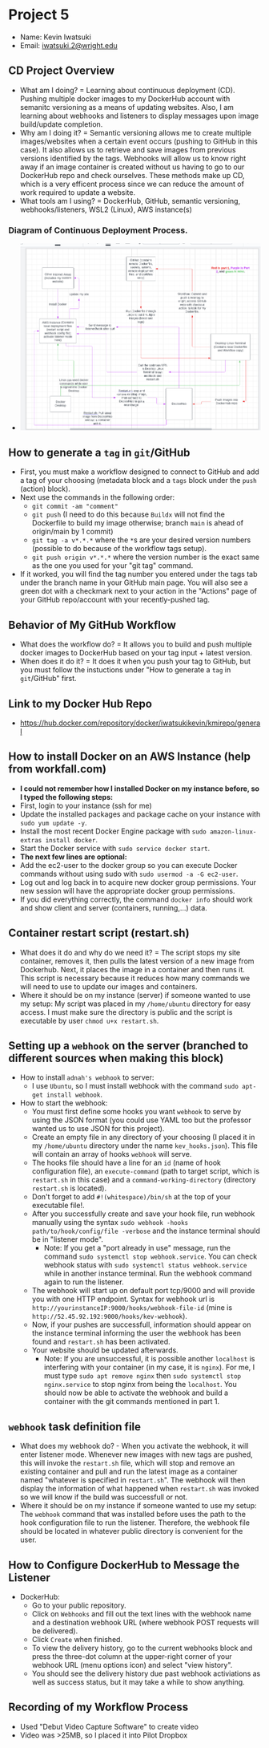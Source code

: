 # Project 5
- Name: Kevin Iwatsuki
- Email: iwatsuki.2@wright.edu
## CD Project Overview
- What am I doing? = Learning about continuous deployment (CD). Pushing multiple docker images to my DockerHub account with semanitc versioning as a means of updating websites. Also, I am learning about webhooks and listeners to display messages upon image build/update completion.
- Why am I doing it? = Semantic versioning allows me to create multiple images/websites when a certain event occurs (pushing to GitHub in this case). It also allows us to retrieve and save images from previous versions identified by the tags. Webhooks will allow us to know right away if an image container is created without us having to go to our DockerHub repo and check ourselves. These methods make up CD, which is a very efficent process since we can reduce the amount of work required to update a website. 
- What tools am I using? = DockerHub, GitHub, semantic versioning, webhooks/listeners, WSL2 (Linux), AWS instance(s)
### Diagram of Continuous Deployment Process.
- ![my_CD_diagram](https://github.com/WSU-kduncan/3120-cicd-iwatsukikevin/blob/main/images/Project%205%20Continuous%20Deployment%20Diagram.PNG)
## How to generate a `tag` in `git`/GitHub
- First, you must make a workflow designed to connect to GitHub and add a tag of your choosing (metadata block and a `tags` block under the `push` (action) block).
- Next use the commands in the following order:
  - `git commit -am "comment"`
  - `git push` (I need to do this because `Buildx` will not find the Dockerfile to build my image otherwise; branch `main` is ahead of origin/main by 1 commit)
  - `git tag -a v*.*.*` where the `*`s are your desired version numbers (possible to do because of the workflow tags setup).
  - `git push origin v*.*.*` where the version number is the exact same as the one you used for your "git tag" command.
- If it worked, you will find the tag number you entered under the tags tab under the branch name in your GitHub main page. You will also see a green dot with a checkmark next to your action in the "Actions" page of your GitHub repo/account with your recently-pushed tag.
## Behavior of My GitHub Workflow
- What does the workflow do? = It allows you to build and push multiple docker images to DockerHub based on your tag input + latest version.
- When does it do it? = It does it when you push your tag to GitHub, but you must follow the instuctions under "How to generate a `tag` in `git`/GitHub" first.
## Link to my Docker Hub Repo 
- https://hub.docker.com/repository/docker/iwatsukikevin/kmirepo/general
## How to install Docker on an AWS Instance (help from workfall.com)
- **I could not remember how I installed Docker on my instance before, so I typed the following steps:**
- First, login to your instance (ssh for me)
- Update the installed packages and package cache on your instance with `sudo yum update -y`.
- Install the most recent Docker Engine package with `sudo amazon-linux-extras install docker`.
- Start the Docker service with `sudo service docker start`.
- **The next few lines are optional:**
- Add the ec2-user to the docker group so you can execute Docker commands without using sudo with `sudo usermod -a -G ec2-user`.
- Log out and log back in to acquire new docker group permissions. Your new session will have the appropriate docker group permissions.
- If you did everything correctly, the command `docker info` should work and show client and server (containers, running,...) data.  
## Container restart script (restart.sh)
- What does it do and why do we need it? = The script stops my site container, removes it, then pulls the latest version of a new image from Dockerhub. Next, it places the image in a container and then runs it. This script is necessary because it reduces how many commands we will need to use to update our images and containers.
- Where it should be on my instance (server) if someone wanted to use my setup: My script was placed in my `/home/ubuntu` directory for easy access. I must make sure the directory is public and the script is executable by user `chmod u+x restart.sh`.
## Setting up a `webhook` on the server (branched to different sources when making this block)
- How to install `adnah's webhook` to server:
  - I use `Ubuntu`, so I must install webhook with the command `sudo apt-get install webhook`.
- How to start the webhook:
  - You must first define some hooks you want `webhook` to serve by using the JSON format (you could use YAML too but the professor wanted us to use JSON for this project).
  - Create an empty file in any directory of your choosing (I placed it in my `/home/ubuntu` directory under the name `kev_hooks.json`). This file will contain an array of hooks `webhook` will serve.
  - The hooks file should have a line for an `id` (name of hook configuration file), an `execute-command` (path to target script, which is `restart.sh` in this case) and a `command-working-directory` (directory `restart.sh` is located).
  - Don't forget to add `#!(whitespace)/bin/sh` at the top of your executable file!.
  - After you successfully create and save your hook file, run webhook manually using the syntax `sudo webhook -hooks path/to/hook/config/file -verbose` and the instance terminal should be in "listener mode". 
    - Note: If you get a "port already in use" message, run the command `sudo systemctl stop webhook.service`. You can check webhook status with `sudo systemctl status webhook.service` while in another instance terminal. Run the webhook command again to run the listener.
  - The webhook will start up on default port tcp/9000 and will provide you with one HTTP endpoint. Syntax for webhook url is `http://yourinstanceIP:9000/hooks/webhook-file-id` (mine is `http://52.45.92.192:9000/hooks/kev-webhook`). 
  - Now, if your pushes are successfull, information should appear on the instance terminal informing the user the webhook has been found and `restart.sh` has been activated.
  - Your website should be updated afterwards.
    - Note: If you are unsuccessful, it is possible another `localhost` is interfering with your container (in my case, it is `nginx`). For me, I must type `sudo apt remove nginx` then `sudo systemctl stop nginx.service` to stop nginx from being the `localhost`. You should now be able to activate the webhook and build a container with the git commands mentioned in part 1.
## `webhook` task definition file
- What does my webhook do? - When you activate the webhook, it will enter listener mode. Whenever new images with new tags are pushed, this will invoke the `restart.sh` file, which will stop and remove an existing container and pull and run the latest image as a container named "whatever is specified in `restart.sh`". The webhook will then display the information of what happened when `restart.sh` was invoked so we will know if the build was successfull or not.
- Where it should be on my instance if someone wanted to use my setup: The `webhook` command that was installed before uses the path to the hook configuration file to run the listener. Therefore, the webhook file should be located in whatever public directory is convenient for the user. 
## How to Configure DockerHub to Message the Listener
- DockerHub:
  - Go to your public repository.
  - Click on `Webhooks` and fill out the text lines with the webhook name and a destination webhook URL (where webhook POST requests will be delivered).
  - Click `Create` when finished.
  - To view the delivery history, go to the current webhooks block and press the three-dot column at the upper-right corner of your webhook URL (menu options icon) and select "view history".
  - You should see the delivery history due past webhook activiations as well as success status, but it may take a while to show anything.
## Recording of my Workflow Process
- Used "Debut Video Capture Software" to create video
- Video was >25MB, so I placed it into Pilot Dropbox
